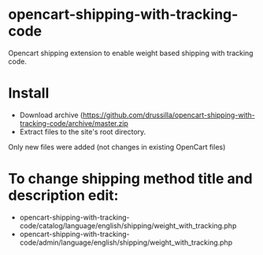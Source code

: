 # opencart-shipping-with-tracking-code
Opencart shipping extension to enable weight based shipping with tracking code.

# Install
- Download archive (https://github.com/drussilla/opencart-shipping-with-tracking-code/archive/master.zip
- Extract files to the site's root directory.

Only new files were added (not changes in existing OpenCart files)

# To change shipping method title and description edit: 
- opencart-shipping-with-tracking-code/catalog/language/english/shipping/weight_with_tracking.php
- opencart-shipping-with-tracking-code/admin/language/english/shipping/weight_with_tracking.php